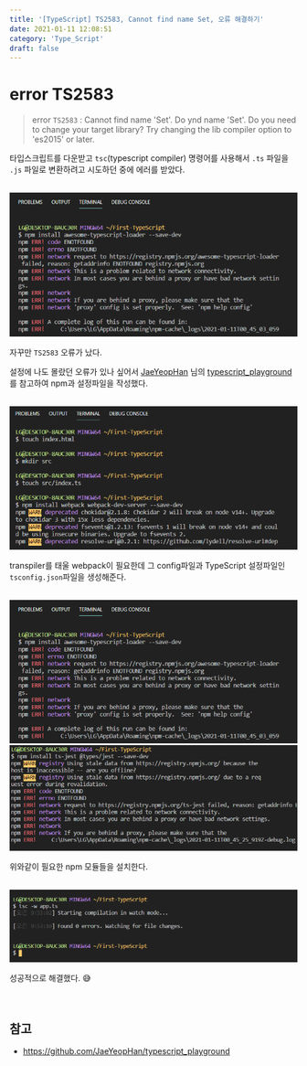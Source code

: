 ```yaml
---
title: '[TypeScript] TS2583, Cannot find name Set, 오류 해결하기'
date: 2021-01-11 12:08:51
category: 'Type_Script'
draft: false
---
```


# error TS2583

> error `TS2583` : Cannot find name 'Set'. Do ynd name 'Set'. Do you need to change your target library? Try changing the lib compiler option to 'es2015' or later.

타입스크립트를 다운받고 `tsc`(typescript compiler) 명령어를 사용해서 `.ts` 파일을 `.js` 파일로 변환하려고 시도하던 중에 에러를 받았다.
<br/>
<br/>

![](./images/typescript_error_TS2583_2.png)

자꾸만 `TS2583` 오류가 났다.
<br/>

설정에 나도 몰랐던 오류가 있나 싶어서 [JaeYeopHan](https://jbee.io/) 님의 [typescript_playground](https://github.com/JaeYeopHan/typescript_playground)를 참고하여 npm과 설정파일을 작성했다.
<br/>
<br/>

![](./images/typescript_error_answer_1.png)

transpiler를 태울 webpack이 필요한데 그 config파일과 TypeScript 설정파일인 `tsconfig.json`파일을 생성해준다.
<br/>
<br/>

![](./images/typescript_error_answer_2.png)
![](./images/typescript_error_answer_4.png)
<br/>

위와같이 필요한 npm 모듈들을 설치한다.
<br/>
<br/>

![](./images/typescript_error_TS2583_solved.png)
<br/>

성공적으로 해결했다. &#128517;
<br/>
<br/>
<br/>

## 참고

- https://github.com/JaeYeopHan/typescript_playground

